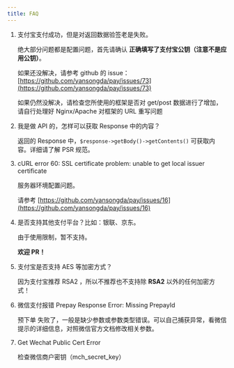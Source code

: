 ```yaml
---
title: FAQ
---
```


1. 支付宝支付成功，但是对返回数据验签老是失败。

   绝大部分问题都是配置问题，首先请确认 **正确填写了支付宝公钥（注意不是应用公钥）**。

   如果还没解决，请参考 github 的 issue：[https://github.com/yansongda/pay/issues/73](https://github.com/yansongda/pay/issues/73)

   如果仍然没解决，请检查您所使用的框架是否对 get/post 数据进行了增加，请自行处理好 Nginx/Apache 对框架的 URL 重写问题

2. 我是做 API 的，怎样可以获取 Response 中的内容？

   返回的 Response 中，`$response->getBody()->getContents()` 可获取内容。详细请了解 PSR 规范。

3. cURL error 60: SSL certificate problem: unable to get local issuer certificate

   服务器环境配置问题。

   请参考 [https://github.com/yansongda/pay/issues/16](https://github.com/yansongda/pay/issues/16)

4. 是否支持其他支付平台？比如：银联、京东。

   由于使用限制，暂不支持。

   **欢迎 PR！**

5. 支付宝是否支持 AES 等加密方式？

   因为支付宝推荐 RSA2 ，所以不推荐也不支持除 **RSA2** 以外的任何加密方式！

6. 微信支付报错 Prepay Response Error: Missing PrepayId

   预下单 失败了，一般是缺少参数或参数类型错误。可以自己捕获异常，看微信提示的详细信息，对照微信官方文档修改相关参数。

7. Get Wechat Public Cert Error

   检查微信商户密钥（mch_secret_key）
